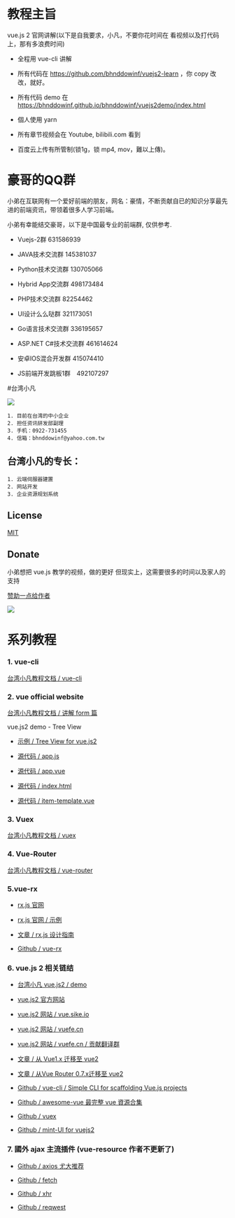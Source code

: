 # 教程主旨

vue.js 2 官网讲解(以下是自我要求，小凡，不要你花时间在 看视频以及打代码上，那有多浪费时间)

- 全程用 vue-cli 讲解

- 所有代码在 https://github.com/bhnddowinf/vuejs2-learn ，你 copy 改改，就好。

- 所有代码 demo 在 https://bhnddowinf.github.io/bhnddowinf/vuejs2demo/index.html

- 個人使用 yarn

- 所有章节视频会在 Youtube, bilibili.com 看到

- 百度云上传有所管制(锁1g，锁 mp4, mov，難以上傳)。

# 豪哥的QQ群

小弟在互联网有一个爱好前端的朋友，网名：豪情，不断贡献自已的知识分享最先进的前端资讯，带领着很多人学习前端。

小弟有幸能结交豪哥，以下是中国最专业的前端群, 仅供参考.

- Vuejs-2群 631586939

- JAVA技术交流群 145381037

- Python技术交流群 130705066

- Hybrid App交流群 498173484

- PHP技术交流群 82254462

- UI设计么么哒群 321173051

- Go语言技术交流群 336195657

- ASP.NET C#技术交流群 461614624

- 安卓IOS混合开发群 415074410

- JS前端开发跳板1群　492107297




#台湾小凡

![](https://github.com/bhnddowinf/vuejs2-learn/blob/master/me.jpeg?raw=true)

    1. 目前在台湾的中小企业
    2. 担任资讯研发部副理
    3. 手机：0922-731455
    4. 信箱：bhnddowinf@yahoo.com.tw

## 台湾小凡的专长：

    1. 云端伺服器建置
    2. 网站开发
    3. 企业资源规划系统


## License

  [MIT](http://opensource.org/licenses/MIT)

## Donate

  小弟想把 vue.js 教学的视频，做的更好
  但现实上，这需要很多的时间以及家人的支持

 [赞助一点给作者](https://www.paypal.com/cgi-bin/webscr?cmd=_s-xclick&hosted_button_id=77E3EEHBD3N5C)

  ![](https://github.com/bhnddowinf/vuejs-learn/blob/master/03/wechat_qrcode.png)



# 系列教程

### 1. vue-cli

[台湾小凡教程文档 / vue-cli](https://github.com/bhnddowinf/vuejs2-learn/blob/master/learn-vue-cli/vue-cli.md)

### 2. vue official website

[台湾小凡教程文档 / 讲解 form 篇](https://github.com/bhnddowinf/vuejs2-learn/blob/master/learn-vue-official-website/vuejs2-form.md)

vue.js2 demo - Tree View

- [示例 / Tree View for vue.js2](https://bhnddowinf.github.io/bhnddowinf/vuejs2demo/treeview.html)

- [源代码 / app.js](https://github.com/bhnddowinf/vuejs2-learn/blob/master/my-project/src/vuejs2-demo/treeview/app.js)

- [源代码 / app.vue](https://github.com/bhnddowinf/vuejs2-learn/blob/master/my-project/src/vuejs2-demo/treeview/app.vue)

- [源代码 / index.html](https://github.com/bhnddowinf/vuejs2-learn/blob/master/my-project/src/vuejs2-demo/treeview/index.html)

- [源代码 / item-template.vue](https://github.com/bhnddowinf/vuejs2-learn/blob/master/my-project/src/vuejs2-demo/treeview/)



### 3. Vuex

[台湾小凡教程文档 / vuex ](https://github.com/bhnddowinf/vuejs2-learn/blob/master/learn-vuex/vuex-learn.md)


### 4. Vue-Router

[ 台湾小凡教程文档 / vue-router ](https://github.com/bhnddowinf/vuejs2-learn/blob/master/learn-vue-router/vue-router-learn.md)

### 5.vue-rx

- [rx.js 官网](https://github.com/Reactive-Extensions/RxJS)

- [rx.js 官网 / 示例](https://github.com/Reactive-Extensions/RxJS/tree/master/examples)

- [文章 / rx.js 设计指南](https://github.com/Reactive-Extensions/RxJS/tree/master/doc/designguidelines)

- [Github / vue-rx](https://github.com/vuejs/vue-rx)

### 6. vue.js 2 相关链结

- [台湾小凡 vue.js2 / demo](https://bhnddowinf.github.io/bhnddowinf/vuejs2demo/index.html) 

- [vue.js2 官方网站](http://vuejs.org)

- [vue.js2 网站 / vue.sike.io](http://vue.sike.io) 

- [vue.js2 网站 / vuefe.cn](http://vuefe.cn) 

- [vue.js2 网站 / vuefe.cn / 贡献翻译群](http://vuefe.cn/about/) 

- [文章 / 从 Vue1.x 迁移至 vue2](http://vuefe.cn/guide/migration.html) 

- [文章 / 从Vue Router 0.7.x迁移至 vue2](http://vuefe.cn/guide/migration-vue-router.html)

- [Github / vue-cli / Simple CLI for scaffolding Vue.js projects](https://github.com/vuejs/vue-cli) 

- [Github / awesome-vue 最完整 vue 資源合集](https://github.com/vuejs/awesome-vue) 

- [Github / vuex](http://vuex.vuejs.org/en/index.html) 

- [Github / mint-UI for vuejs2](http://mint-ui.github.io/docs/#!/zh-cn2) 

### 7. 國外 ajax 主流插件 (vue-resource 作者不更新了)

- [Github / axios 尤大推荐](https://github.com/mzabriskie/axios)

- [Github / fetch ](https://github.com/github/fetch)

- [Github / xhr](https://github.com/naugtur/xhr)

- [Github / reqwest](https://github.com/ded/reqwest)

